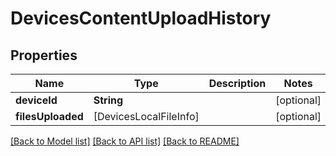# DevicesContentUploadHistory

## Properties
Name | Type | Description | Notes
------------ | ------------- | ------------- | -------------
**deviceId** | **String** |  | [optional] 
**filesUploaded** | [DevicesLocalFileInfo] |  | [optional] 

[[Back to Model list]](../README.md#documentation-for-models) [[Back to API list]](../README.md#documentation-for-api-endpoints) [[Back to README]](../README.md)


